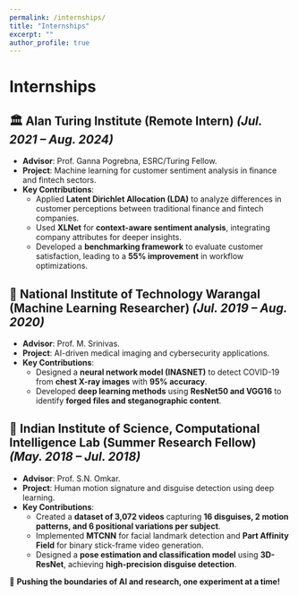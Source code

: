 ```yaml
---
permalink: /internships/
title: "Internships"
excerpt: ""
author_profile: true
---
```



# Internships

## 🏛 **Alan Turing Institute (Remote Intern)** *(Jul. 2021 – Aug. 2024)*  
- **Advisor**: Prof. Ganna Pogrebna, ESRC/Turing Fellow.  
- **Project**: Machine learning for customer sentiment analysis in finance and fintech sectors.  
- **Key Contributions**:  
  - Applied **Latent Dirichlet Allocation (LDA)** to analyze differences in customer perceptions between traditional finance and fintech companies.  
  - Used **XLNet** for **context-aware sentiment analysis**, integrating company attributes for deeper insights.  
  - Developed a **benchmarking framework** to evaluate customer satisfaction, leading to a **55% improvement** in workflow optimizations.  

## 🧪 **National Institute of Technology Warangal (Machine Learning Researcher)** *(Jul. 2019 – Aug. 2020)*  
- **Advisor**: Prof. M. Srinivas.  
- **Project**: AI-driven medical imaging and cybersecurity applications.  
- **Key Contributions**:  
  - Designed a **neural network model (INASNET)** to detect COVID-19 from **chest X-ray images** with **95% accuracy**.  
  - Developed **deep learning methods** using **ResNet50 and VGG16** to identify **forged files and steganographic content**.  

## 🏫 **Indian Institute of Science, Computational Intelligence Lab (Summer Research Fellow)** *(May. 2018 – Jul. 2018)*  
- **Advisor**: Prof. S.N. Omkar.  
- **Project**: Human motion signature and disguise detection using deep learning.  
- **Key Contributions**:  
  - Created a **dataset of 3,072 videos** capturing **16 disguises, 2 motion patterns, and 6 positional variations per subject**.  
  - Implemented **MTCNN** for facial landmark detection and **Part Affinity Field** for binary stick-frame video generation.  
  - Designed a **pose estimation and classification model** using **3D-ResNet**, achieving **high-precision disguise detection**.  

🚀 **Pushing the boundaries of AI and research, one experiment at a time!**